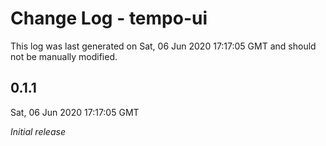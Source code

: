 # Change Log - tempo-ui

This log was last generated on Sat, 06 Jun 2020 17:17:05 GMT and should not be manually modified.

## 0.1.1
Sat, 06 Jun 2020 17:17:05 GMT

*Initial release*

